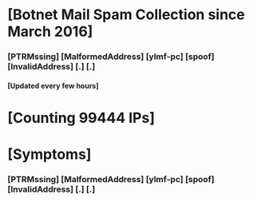 # [Botnet Mail Spam Collection since March 2016]
### [PTRMssing] [MalformedAddress] [ylmf-pc] [spoof] [InvalidAddress] [.] [.]
#### [Updated every few hours]

# [Counting 99444 IPs]

# [Symptoms] 
###   [PTRMssing] [MalformedAddress] [ylmf-pc] [spoof] [InvalidAddress] [.] [.]

